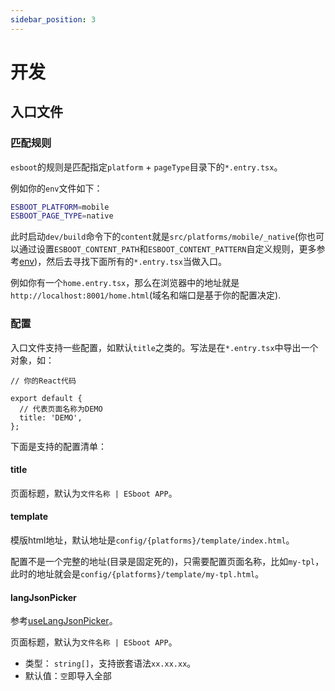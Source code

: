 ```yaml
---
sidebar_position: 3
---
```


# 开发

## 入口文件

### 匹配规则

`esboot`的规则是匹配指定`platform` + `pageType`目录下的`*.entry.tsx`。

例如你的`env`文件如下：

```sh
ESBOOT_PLATFORM=mobile
ESBOOT_PAGE_TYPE=native
```

此时启动`dev/build`命令下的`content`就是`src/platforms/mobile/_native`(你也可以通过设置`ESBOOT_CONTENT_PATH`和`ESBOOT_CONTENT_PATTERN`自定义规则，更多参考[env](/docs/esboot/guides/env#esboot_content_path))，然后去寻找下面所有的`*.entry.tsx`当做入口。

例如你有一个`home.entry.tsx`，那么在浏览器中的地址就是`http://localhost:8001/home.html`(域名和端口是基于你的配置决定).

### 配置

入口文件支持一些配置，如默认`title`之类的。写法是在`*.entry.tsx`中导出一个对象，如：

```tsx
// 你的React代码

export default {
  // 代表页面名称为DEMO
  title: 'DEMO',
};
```

下面是支持的配置清单：

#### title

页面标题，默认为`文件名称 | ESboot APP`。

#### template

模版html地址，默认地址是`config/{platforms}/template/index.html`。

配置不是一个完整的地址(目录是固定死的)，只需要配置页面名称，比如`my-tpl`，此时的地址就会是`config/{platforms}/template/my-tpl.html`。

#### langJsonPicker

参考[useLangJsonPicker](/docs/esboot/guides/config#useLangJsonPicker)。

页面标题，默认为`文件名称 | ESboot APP`。

- 类型： `string[]`，支持嵌套语法`xx.xx.xx`。
- 默认值：`空`即导入全部
